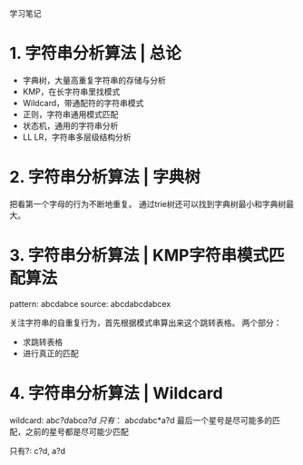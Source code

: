 学习笔记

# 1. 字符串分析算法 | 总论
* 字典树，大量高重复字符串的存储与分析
* KMP，在长字符串里找模式
* Wildcard，带通配符的字符串模式
* 正则，字符串通用模式匹配
* 状态机，通用的字符串分析
* LL LR，字符串多层级结构分析

# 2. 字符串分析算法 | 字典树
把看第一个字母的行为不断地重复。
通过trie树还可以找到字典树最小和字典树最大。

# 3. 字符串分析算法 | KMP字符串模式匹配算法

pattern: abcdabce
source: abcdabcdabcex

关注字符串的自重复行为，首先根据模式串算出来这个跳转表格。
两个部分：
* 求跳转表格
* 进行真正的匹配

# 4. 字符串分析算法 | Wildcard

wildcard: ab*c?d*abc*a?d
只有*： ab*cd*abc*a?d
    最后一个星号是尽可能多的匹配，之前的星号都是尽可能少匹配


只有?: c?d, a?d